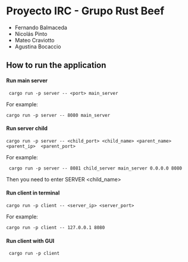 # Proyecto IRC - Grupo Rust Beef
* Fernando Balmaceda
* Nicolás Pinto
* Mateo Craviotto
* Agustina Bocaccio

## How to run the application
#### Run main server 
```
 cargo run -p server -- <port> main_server 
 ```
For example: 
``` 
cargo run -p server -- 8080 main_server
 ```

#### Run server child
``` 
cargo run -p server -- <child_port> <child_name> <parent_name> <parent_ip>  <parent_port>
 ```
For example:
```
 cargo run -p server -- 8081 child_server main_server 0.0.0.0 8080
  ```
  Then you need to enter SERVER <child_name> <hopcount>


#### Run client in terminal
``` 
cargo run -p client -- <server_ip> <server_port> 
```
For example:
``` 
cargo run -p client -- 127.0.0.1 8080 
 ```


#### Run client with GUI
```
 cargo run -p client
  ```
